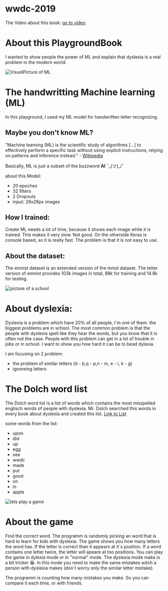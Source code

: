 # wwdc-2019 

The Video about this book:
[go to video](https://www.youtube.com/watch?v=vyyqGDmHQ9Q)

# About this PlaygroundBook

I wanted to show people the power of ML and explain that dyslexia is a real problem in the modern world. 


![VisuelPicture of ML](ml.png)
# The handwritting Machine learning (ML)
 
 In this playground, I used my ML model for handwritten letter recognizing.
 
 ## Maybe you don't know ML?
 
 "Machine learning (ML) is the scientific study of algorithms [...] to effectively perform a specific task without using explicit instructions, relying on patterns and inference instead." - [Wikipedia](https://en.wikipedia.org/wiki/Machine_learning)
 
 Basically, ML is just a subset of the buzzword **AI** ¯\_(ツ)_/¯
 
 about this Model:
 - 20 epoches
 - 32 filters
 - 2 Dropouts
 - input: 28x28px images
 
 ## How I trained:
 
 Create ML needs a lot of time, because it shows each image while it is trained. This makes it very slow. Not good.
 On the otherside Keras is console based, so it is really fast. The problem is that it is not easy to use.
 
 ## About the dataset:
 
 The emnist dataset is an extended version of the mnist dataset. The letter version of emnist provides 103k images in total, 88k for training and 14.8k for testing.

![picture of a school](School.png)
 # About dyslexia:
 
 Dyslexia is a problem which have 20% of all people, I´m one of them. the biggest problems are in school. The most common problem is that the people with dyslexia spell like they hear the words, but you know that it is often not the case. People with this problem can get in a lot of trouble in jobs or in school. I want to show you how hard it can be to bead dylexia.
 
 I am focusing on 2 problem:
 - the problem of similar letters (d - b,q - p,n - m, e - i, k - g)
 - ignoreing letters
 
  # The Dolch word list
 
 The Dolch word list is a list of words which contains the most misspelled englisch words of people with dyslexia.
 Mr. Dolch searched this words in every book about dyslexia and created this list.
 [Link to List](http://www.dyslexiavictoriaonline.com/dolch-spelling-words-and-dyslexics/)
 
 some words from the list:
 
 - upon
 - did
 - up
 - egg
 - see
 - wwdc
 - made
 - put
 - good
 - on
 - in
 - apple
 
 ![lets play a game](game.png)
 # About the game 
 
  Find the correct word. The programm is randomly picking an word that is hard to learn for kids with dyslexia.
 The game shows you how many letters the word has. If the letter is correct than it appears at it´s positíon.
 If a word contains one letter twice, the letter will apeare at too positions.
 You can play the game in dylexia mode or in "normal" mode. The dyslexia mode make is a bit tricker 😁.
 In this mode you need to make the same mistakes witch a person with dyslexia makes (don´t worry only the similar letter mistake).
 
 The programm is counting how many mistakes you make. So you can compare it each time, or with friends.
